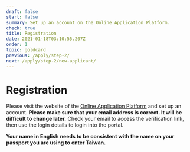 ```yaml
---
draft: false
start: false
summary: Set up an account on the Online Application Platform.
check: true
title: Registration
date: 2021-01-18T03:10:55.207Z
order: 1
topic: goldcard
previous: /apply/step-2/
next: /apply/step-2/new-applicant/
---
```

# Registration

Please visit the website of the [Online Application Platform](https://coa.immigration.gov.tw/coa-frontend/four-in-one/entry/) and set up an account. **Please make sure that your email address is correct. It will be difficult to change later.** Check your email to access the verification link, then use the login details to login into the portal. 

**Your name in English needs to be consistent with the name on your passport you are using to enter Taiwan.**